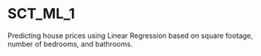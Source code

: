 # SCT_ML_1
Predicting house prices using Linear Regression based on square footage, number of bedrooms, and bathrooms.
